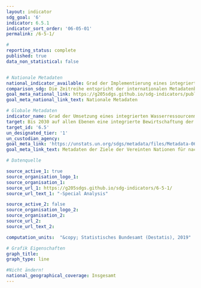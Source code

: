 ```yaml
---
layout: indicator
sdg_goal: '6'
indicator: 6.5.1
indicator_sort_order: '06-05-01'
permalink: /6-5-1/

#
reporting_status: complete
published: true
data_non_statistical: false


# Nationale Metadaten
national_indicator_available: Grad der Implementierung eines integrierten Wasserressourcenmanagements
comparison_sdg: Die Zeitreihe entspricht der internationalen Metadatenbeschreibung.
goal_meta_national_link: https://g205sdgs.github.io/sdg-indicators/public/MetaDe/6.5.1.pdf
goal_meta_national_link_text: Nationale Metadaten

# Globale Metadaten
indicator_name: Grad der Umsetzung eines integrierten Wasserressourcenmanagements (0-100)
target: Bis 2030 auf allen Ebenen eine integrierte Bewirtschaftung der Wasserressourcen umsetzen, gegebenenfalls auch mittels grenzüberschreitender Zusammenarbeit
target_id: '6.5'
un_designated_tier: '1'
un_custodian_agency:
goal_meta_link: 'https://unstats.un.org/sdgs/metadata/files/Metadata-06-05-01.pdf '
goal_meta_link_text: Metadaten der Ziele der Vereinten Nationen für nachhaltige Entwicklung

# Datenquelle

source_active_1: true
source_organisation_logo_1:
source_organisation_1:
source_url_1: https://g205sdgs.github.io/sdg-indicators/6-5-1/
source_url_text_1: "-Special Analysis"

source_active_2: false
source_organisation_logo_2:
source_organisation_2:
source_url_2:
source_url_text_2:

computation_units:  "&copy; Statistisches Bundesamt (Destatis), 2019"

# Grafik Eigenschaften
graph_title:
graph_type: line

#Nicht ändern!
national_geographical_coverage: Insgesamt
---
```

